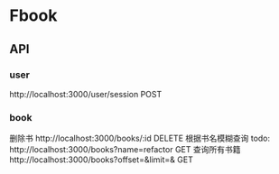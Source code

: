 # Fbook

## API
### user
http://localhost:3000/user/session POST
### book
删除书
http://localhost:3000/books/:id DELETE
根据书名模糊查询
todo: http://localhost:3000/books?name=refactor GET
查询所有书籍
http://localhost:3000/books?offset=&limit=& GET
